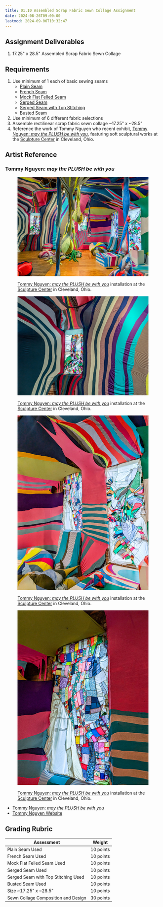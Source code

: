 ```yaml
---
title: 01.10 Assembled Scrap Fabric Sewn Collage Assignment
date: 2024-08-26T09:00:00
lastmod: 2024-09-06T10:32:47
---
```


## Assignment Deliverables

1. 17.25" x 28.5" Assembled Scrap Fabric Sewn Collage

## Requirements

1. Use minimum of 1 each of basic sewing seams
   - [Plain Seam](../../../../sewing/how-to-sew-a-plain-seam.md)
   - [French Seam](../../../../sewing/how-to-sew-a-french-seam.md)
   - [Mock Flat Felled Seam](../../../../sewing/how-to-sew-a-mock-flat-felled-seam.md)
   - [Serged Seam](../../../../sewing/how-to-sew-a-serged-seam-with-home-serger.md)
   - [Serged Seam with Top Stitching](../../../../sewing/how-to-sew-serged-seam-with-topstiching-home-serger.md)
   - [Busted Seam](../../../../sewing/how-to-sew-a-busted-seam.md)
2. Use minimum of 6 different fabric selections
3. Assemble rectilinear scrap fabric sewn collage ~17.25" x ~28.5"
4. Reference the work of Tommy Nguyen who recent exhibit, [Tommy Nguyen: _may the PLUSH be with you_](https://sculpturecenter.org/tommy-nguyen/), featuring soft sculptural works at the [Sculpture Center](https://sculpturecenter.org/) in Cleveland, Ohio.

## Artist Reference

### Tommy Nguyen: _may the PLUSH be with you_

<div class="gallery-grid">

<figure>

[![Tommy Nguyen may the PLUSH be with you](./2024-08-23_Tommy_Nyguen_Sculpture-Center-1.jpg)](./2024-08-23_Tommy_Nyguen_Sculpture-Center-1.jpg)

<figcaption>

[Tommy Nguyen: _may the PLUSH be with you_](https://sculpturecenter.org/tommy-nguyen/) installation at the [Sculpture Center](https://sculpturecenter.org/) in Cleveland, Ohio.

 </figcaption></figure>
<figure>

[![Tommy Nguyen may the PLUSH be with you](./2024-08-23_Tommy_Nyguen_Sculpture-Center-2.jpg)](./2024-08-23_Tommy_Nyguen_Sculpture-Center-2.jpg)

<figcaption>

[Tommy Nguyen: _may the PLUSH be with you_](https://sculpturecenter.org/tommy-nguyen/) installation at the [Sculpture Center](https://sculpturecenter.org/) in Cleveland, Ohio.

 </figcaption></figure>
 <figure>

[![Tommy Nguyen may the PLUSH be with you](./2024-08-23_Tommy_Nyguen_Sculpture-Center-3.jpg)](./2024-08-23_Tommy_Nyguen_Sculpture-Center-3.jpg)

<figcaption>

[Tommy Nguyen: _may the PLUSH be with you_](https://sculpturecenter.org/tommy-nguyen/) installation at the [Sculpture Center](https://sculpturecenter.org/) in Cleveland, Ohio.

 </figcaption></figure>

 <figure>

[![Tommy Nguyen may the PLUSH be with you](./2024-08-23_Tommy_Nyguen_Sculpture-Center-4.jpg)](./2024-08-23_Tommy_Nyguen_Sculpture-Center-4.jpg)

<figcaption>

[Tommy Nguyen: _may the PLUSH be with you_](https://sculpturecenter.org/tommy-nguyen/) installation at the [Sculpture Center](https://sculpturecenter.org/) in Cleveland, Ohio.

 </figcaption></figure>
</div>

- [Tommy Nguyen: _may the PLUSH be with you_](https://sculpturecenter.org/tommy-nguyen/)
- [Tommy Nguyen Website](https://tommynguyen.info/)

## Grading Rubric

<div class="responsive-table-markdown">

| Assessment                          | Weight    |
| ----------------------------------- | --------- |
| Plain Seam Used                     | 10 points |
| French Seam Used                    | 10 points |
| Mock Flat Felled Seam Used          | 10 points |
| Serged Seam Used                    | 10 points |
| Serged Seam with Top Stitching Used | 10 points |
| Busted Seam Used                    | 10 points |
| Size ~17.25" x ~28.5"               | 10 points |
| Sewn Collage Composition and Design | 30 points |

</div>
